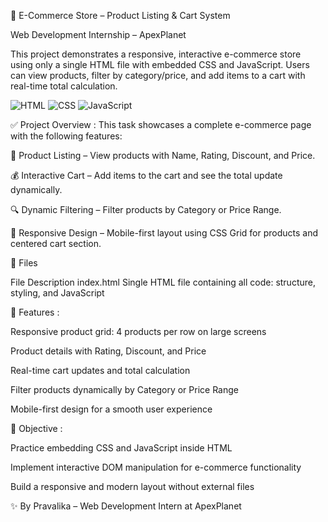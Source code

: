 📄 E-Commerce Store – Product Listing & Cart System

Web Development Internship – ApexPlanet

This project demonstrates a responsive, interactive e-commerce store using only a single HTML file with embedded CSS and JavaScript. Users can view products, filter by category/price, and add items to a cart with real-time total calculation.

![HTML](https://img.shields.io/badge/HTML-5-orange?logo=html5)
![CSS](https://img.shields.io/badge/CSS-3-blue?logo=css3)
![JavaScript](https://img.shields.io/badge/JavaScript-ES6-yellow?logo=javascript)

✅ Project Overview :
This task showcases a complete e-commerce page with the following features:

🛒 Product Listing – View products with Name, Rating, Discount, and Price.

💰 Interactive Cart – Add items to the cart and see the total update dynamically.

🔍 Dynamic Filtering – Filter products by Category or Price Range.

🎨 Responsive Design – Mobile-first layout using CSS Grid for products and centered cart section.

📁 Files

File	Description
index.html	Single HTML file containing all code: structure, styling, and JavaScript

🌟 Features :

Responsive product grid: 4 products per row on large screens

Product details with Rating, Discount, and Price

Real-time cart updates and total calculation

Filter products dynamically by Category or Price Range

Mobile-first design for a smooth user experience

🎯 Objective :

Practice embedding CSS and JavaScript inside HTML

Implement interactive DOM manipulation for e-commerce functionality

Build a responsive and modern layout without external files

✨ By Pravalika – Web Development Intern at ApexPlanet
